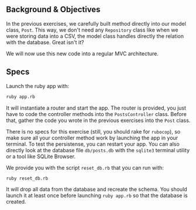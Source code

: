 ## Background & Objectives

In the previous exercises, we carefully built method directly into our
model class, `Post`. This way, we don't need any `Repository` class like
when we were storing data into a CSV, the model class handles directly
the relation with the database. Great isn't it?

We will now use this new code into a regular MVC architecture.

## Specs

Launch the ruby app with:

```bash
ruby app.rb
```

It will instantiate a router and start the app. The router is provided,
you just have to code the controller methods into the `PostsController` class.
Before that, gather the code you wrote in the previous exercises into the
`Post` class.

There is no specs for this exercise (still, you should rake for `rubocop`),
so make sure all your controller method work by launching the app in your terminal.
To test the persistense, you can restart your app. You can also directly look
at the database file `db/posts.db` with the `sqlite3` terminal utility or
a tool like SQLite Browser.

We provide you with the script `reset_db.rb` that you can run with:

```bash
ruby reset_db.rb
```

It will drop all data from the database and recreate the schema. You should launch
it at least once before launching `ruby app.rb` so that the database is created.
